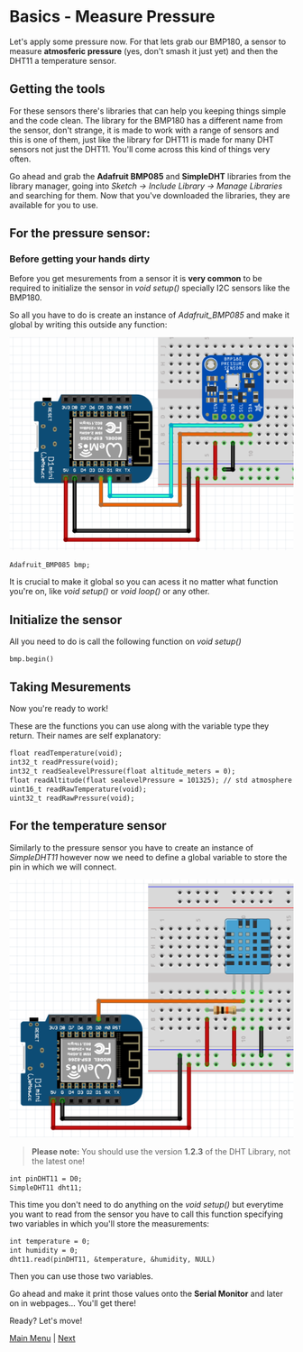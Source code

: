 # Basics - Measure Pressure

Let's apply some pressure now. For that lets grab our BMP180, a sensor to measure **atmosferic pressure** (yes, don't smash it just yet) and then the DHT11 a temperature sensor.

## Getting the tools

For these sensors there's libraries that can help you keeping things simple and the code clean. The library for the BMP180 has a different name from the sensor, don't strange, it is made to work with a range of sensors and this is one of them, just like the library for DHT11 is made for many DHT sensors not just the DHT11. You'll come across this kind of things very often.

Go ahead and grab the **Adafruit BMP085** and **SimpleDHT** libraries from the library manager, going into *Sketch -> Include Library -> Manage Libraries* and searching for them.
Now that you've downloaded the libraries, they are available for you to use.

## For the pressure sensor:

### Before getting your hands dirty

Before you get mesurements from a sensor it is **very common** to be required to initialize the sensor in *void setup()* specially I2C sensors like the BMP180.

So all you have to do is create an instance of *Adafruit_BMP085* and make it global by writing this outside any function:

![BMP180](./images/bmp180.PNG)

```Arduino
Adafruit_BMP085 bmp;
```

It is crucial to make it global so you can acess it no matter what function you're on, like *void setup()* or *void loop()* or any other.

## Initialize the sensor

All you need to do is call the following function on *void setup()*

```Arduino
bmp.begin()
```
## Taking Mesurements

Now you're ready to work!

These are the functions you can use along with the variable type they return. Their names are self explanatory:

```Arduino
float readTemperature(void);
int32_t readPressure(void);
int32_t readSealevelPressure(float altitude_meters = 0);
float readAltitude(float sealevelPressure = 101325); // std atmosphere
uint16_t readRawTemperature(void);
uint32_t readRawPressure(void);
```

## For the temperature sensor

Similarly to the pressure sensor you have to create an instance of *SimpleDHT11* however now we need to define a global variable to store the pin in which we will connect.

![DHT11 Temperature Sensor](./images/dht11.PNG)

>**Please note:** You should use the version **1.2.3** of the DHT Library, not the latest one!

```Arduino
int pinDHT11 = D0;
SimpleDHT11 dht11;
```

This time you don't need to do anything on the *void setup()* but everytime you want to read from the sensor you have to call this function specifying two variables in which you'll store the measurements:

```Arduino
int temperature = 0;
int humidity = 0;
dht11.read(pinDHT11, &temperature, &humidity, NULL)
```

Then you can use those two variables.

Go ahead and make it print those values onto the **Serial Monitor** and later on in webpages... You'll get there!

Ready? Let's move!

[Main Menu](../readme.md) | [Next](./movement.md)
